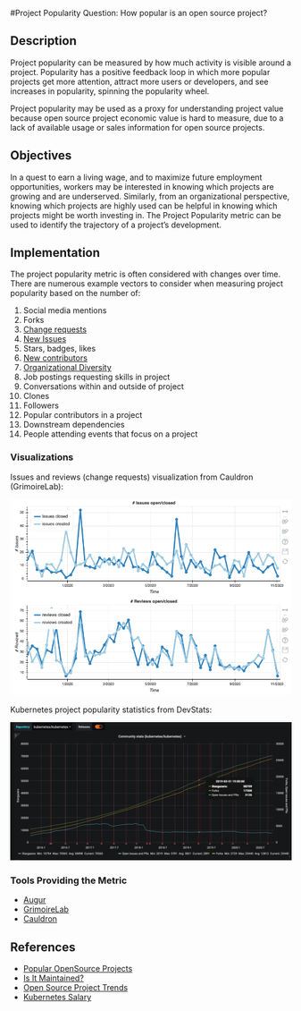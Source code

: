 #Project Popularity
Question: How popular is an open source project?
## Description
Project popularity can be measured by how much activity is visible around a project. Popularity has a positive feedback loop in which more popular projects get more attention, attract more users or developers, and see increases in popularity, spinning the popularity wheel. 

Project popularity may be used as a proxy for understanding project value because open source project economic value is hard to measure, due to a lack of available usage or sales information for open source projects. 
## Objectives
In a quest to earn a living wage, and to maximize future employment opportunities, workers may be interested in knowing which projects are growing and are underserved. Similarly, from an organizational perspective, knowing which projects are highly used can be helpful in knowing which projects might be worth investing in. The Project Popularity metric can be used to identify the trajectory of a project’s development.
## Implementation
The project popularity metric is often considered with changes over time. There are numerous example vectors to consider when measuring project popularity based on the number of: 

1. Social media mentions
1. Forks
1. [Change requests](https://chaoss.community/metric-change-requests/)
1. [New Issues](https://chaoss.community/metric-issues-new/)
1. Stars, badges, likes
1. [New contributors](https://chaoss.community/metric-new-contributors/)
1. [Organizational Diversity](https://chaoss.community/metric-organizational-diversity/)
1. Job postings requesting skills in project
1. Conversations within and outside of project
1. Clones
1. Followers
1. Popular contributors in a project
1. Downstream dependencies
1. People attending events that focus on a project

### Visualizations

Issues and reviews (change requests) visualization from Cauldron (GrimoireLab):

![Issues and reviews](images/issues_and_reviews.png)


Kubernetes project popularity statistics from DevStats:

![Kubernetes_project_popularity](images/kubernetes_project_popularity.png)

### Tools Providing the Metric
* [Augur](https://github.com/chaoss/augur)
* [GrimoireLab](https://chaoss.github.io/grimoirelab/)
* [Cauldron](https://cauldron.io/)
## References 
- [Popular OpenSource Projects](http://blog.honeypot.io/most-exciting-open-source-projects-2018/)
- [Is It Maintained?](https://isitmaintained.com/)
- [Open Source Project Trends](https://github.blog/2018-02-08-open-source-project-trends-for-2018/)
- [Kubernetes Salary](https://www.payscale.com/research/US/Skill=Kubernetes/Salary)

